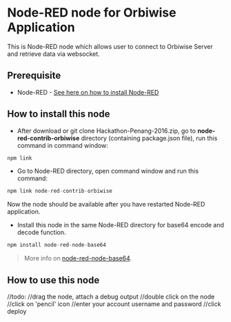 # Node-RED node for Orbiwise Application
This is Node-RED node which allows user to connect to Orbiwise Server and retrieve data via websocket.

## Prerequisite
* Node-RED - [See here on how to install Node-RED](https://nodered.org/docs/getting-started/installation)

## How to install this node

* After download or git clone Hackathon-Penang-2016.zip, go to <b>node-red-contrib-orbiwise</b> directory (containing package.json file), run this command in command window: 
```c
npm link
```
* Go to Node-RED directory, open command window and run this command: 
```c
npm link node-red-contrib-orbiwise
```
Now the node should be available after you have restarted Node-RED application.

* Install this node in the same Node-RED directory for base64 encode and decode function.
```c
npm install node-red-node-base64
```
> More info on [node-red-node-base64](https://github.com/node-red/node-red-nodes/tree/master/parsers/base64).

## How to use this node
//todo:
//drag the node, attach a debug output
//double click on the node
//click on 'pencil' icon
//enter your account username and password
//click deploy
